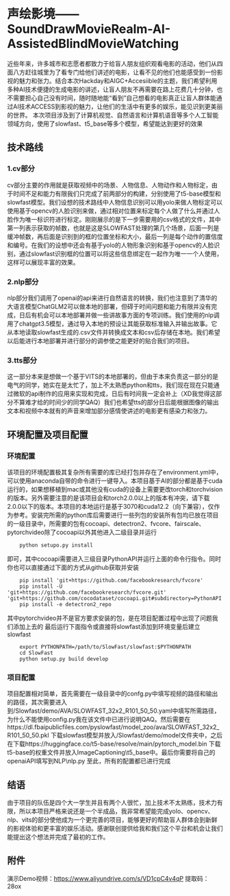 # 声绘影境——SoundDrawMovieRealm-AI-AssistedBlindMovieWatching
近些年来，许多城市和志愿者都致力于给盲人朋友组织观看电影的活动，他们从四面八方赶往城里为了看专门给他们讲述的电影，让看不见的他们也能感受到一份影视的魅力和张力。结合本次Hackday和AIGC+Accesiible的主题，我们希望利用多种AI技术便捷的生成电影的讲述，让盲人朋友不再需要在路上花费几十分钟，也不需要担心自己没有时间，随时随地能“看到”自己想看的电影真正让盲人群体能通过AI技术ACCESS到影视的魅力，让他们的生活中有更多的娱乐，能见识到更美丽的世界。
本次项目涉及到了计算机视觉、自然语言和计算机语音等多个人工智能领域方向，使用了slowfast、t5_base等多个模型，希望能达到更好的效果
## 技术路线
### 1.cv部分
cv部分主要的作用就是获取视频中的场景、人物信息、人物动作和人物标定，由于时间不足和能力有限我们只完成了前两部分的构建，分别使用了t5-base模型和slowfast模型。我们设想的技术路线中人物信息识别可以用yolo来做人物标定可以使用基于opencv的人脸识别来做，通过相对位置来标定每个人做了什么并通过人脸作为唯一标识符进行标定。刚刚展示的是下一步需要用的csv格式的文件，其中第一列表示获取的帧数，也就是这是SLOWFAST处理的第几个场景，后面一列是缓冲帧数，再后面是识别到的框的位置坐标和大小，最后一列是每个动作的置信度和编号。在我们的设想中还会有基于yolo的人物形象识别和基于opencv的人脸识别，通过slowfast识别框的位置可以将这些信息绑定在一起作为唯一一个人使用，这样可以展现丰富的效果。
### 2.nlp部分
nlp部分我们调用了openai的api来进行自然语言的转换，我们也注意到了清华的大语言模型ChatGLM2可以做本地的部署，但碍于时间问题和能力有限并没有完成，日后有机会可以本地部署并做一些讲故事方面的专项训练。我们使用的nlp调用了chatgpt3.5模型，通过导入本地的预设让其能获取标准输入并输出故事。它从本地读取slowfast生成的.csv文件并转换成文本和csv后存储在本地。我们希望以后能进行本地部署并进行部分的调参使之能更好的贴合我们的项目。
### 3.tts部分
这一部分本来是想做一个基于VITS的本地部署的，但由于本来负责这一部分的是电气的同学，她实在是太忙了，加上不太熟悉python和tts，我们现在现在只能通过微软的api制作的应用来实现和完成，日后有时间我一定会补上（XD我觉得这部分不算难才给的时间少的同学QAQ）我们也希望tts的部分日后能根据图像的输出文本和视频中本就有的声音来增加部分感情使讲述的电影更有感染力和张力。
## 环境配置及项目配置
### 环境配置
该项目的环境配置极其复杂所有需要的库已经打包并存在了environment.yml中，可以使用anaconda自带的命令进行一键导入。本项目基于AI的部分都是基于cuda运行的，如果想移植到mac或其他没有cuda的设备上需要更改torch和torchvision的版本。另外需要注意的是该项目会和torch2.0.0以上的版本有冲突，请下载2.0.0以下的版本。本项目的本地运行是基于3070和cuda12.2（向下兼容），仅作为参考。安装完所需的python库后需要进行一些列包的安装所有包均已放在项目的一级目录中，所需要的包有cocoapi、detectron2、fvcore、fairscale、pytorchvideo除了cocoapi以外其他进入二级目录并运行
```
    python setupo.py install
```
即可，其中cocoapi需要进入三级目录PythonAPI并运行上面的命令行指令。同时你也可以直接通过下面的方式从github获取并安装
```
    pip install 'git+https://github.com/facebookresearch/fvcore'
    pip install -U 'git+https://github.com/facebookresearch/fvcore.git' 'git+https://github.com/cocodataset/cocoapi.git#subdirectory=PythonAPI'
    pip install -e detectron2_repo
```
其中pytorchvideo并不是官方要求安装的包，是在项目配置过程中出现了问题我们添加上去的
最后运行下面指令或直接将slowfast添加到环境变量后建立slowfast
```
    export PYTHONPATH=/path/to/SlowFast/slowfast:$PYTHONPATH
    cd SlowFast
    python setup.py build develop
```
### 项目配置
项目配置相对简单，首先需要在一级目录中的confg.py中填写视频的路径和输出的路径，其次需要进入到/Slowfast/demo/AVA/SLOWFAST_32x2_R101_50_50.yaml中填写所需路径，为什么不能使用config.py我在该文件中已进行说明QAQ。然后需要在https://dl.fbaipublicfiles.com/pyslowfast/model_zoo/ava/SLOWFAST_32x2_R101_50_50.pkl 下载slowfast模型并放入/Slowfast/demo/model文件夹中，之后在下载https://huggingface.co/t5-base/resolve/main/pytorch_model.bin 下载t5-base的权重文件并放入ImageCaptioning\t5_base中。最后你需要将自己的openaiAPI填写到NLP\nlp.py 至此，所有的配置都已进行完成
## 结语
由于项目的队伍是四个大一学生并且有两个人很忙，加上技术不太熟练，技术力有限，所以本项目严格来说还是一个半成品，我非常希望能完成yolo、opencv、nlp、vits的部分使他成为一个更完善的项目，能够更好的帮助盲人群体会到新鲜的影视体验和更丰富的娱乐活动。感谢联创提供给我和我们这个平台和机会让我们能提出这个想法并完成了最初的工作。
## 附件
演示Demo视频：https://www.aliyundrive.com/s/VD1cpC4v4qP 提取码：28ox